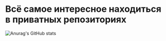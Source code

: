 # Всё самое интересное находиться в приватных репозиториях
![Anurag's GitHub stats](https://github-readme-stats.vercel.app/api?username=NIKITACODEE&show_icons=true&theme=radical)
